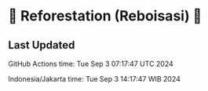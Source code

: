 
# 🌳 Reforestation (Reboisasi) 🌲

## Last Updated

GitHub Actions time: Tue Sep  3 07:17:47 UTC 2024

Indonesia/Jakarta time: Tue Sep  3 14:17:47 WIB 2024
